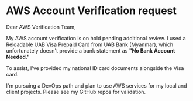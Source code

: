 # AWS Account Verification request

Dear AWS Verification Team,

My AWS account verification is on hold pending additional review. I used a Reloadable UAB Visa Prepaid Card from UAB Bank (Myanmar), which unfortunately doesn't provide a bank statement as **"No Bank Account Needed."**

To assist, I've provided my national ID card documents alongside the Visa card.

I'm pursuing a DevOps path and plan to use AWS services for my local and client projects. Please see my GitHub repos for validation.
